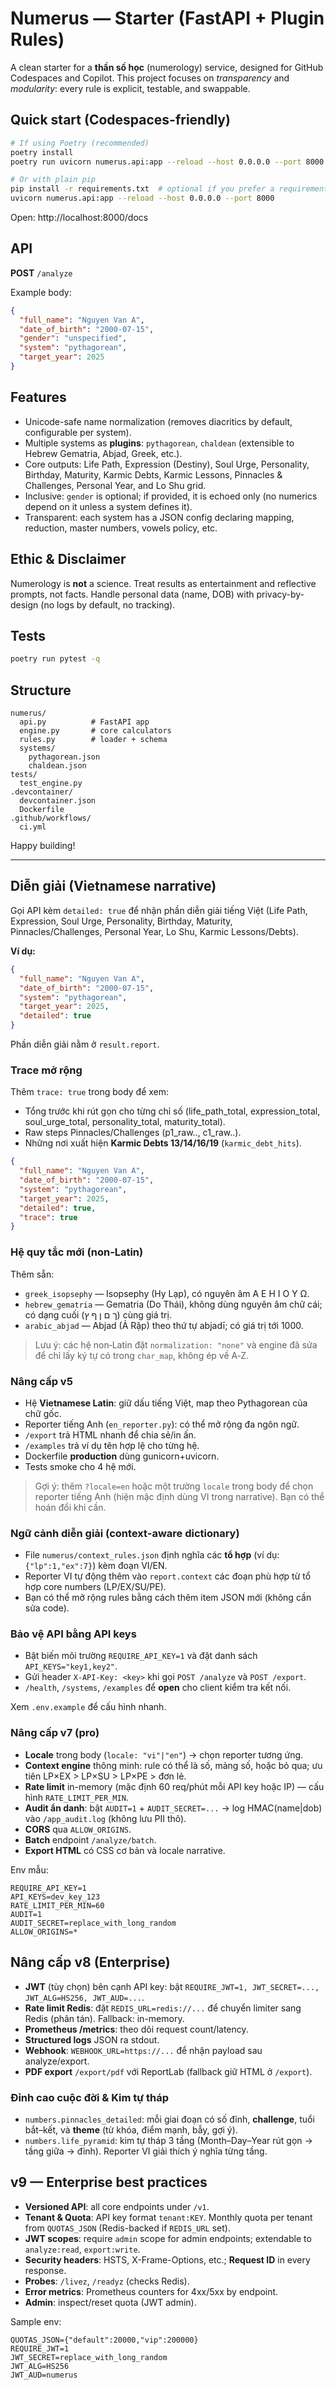 
# Numerus — Starter (FastAPI + Plugin Rules)

A clean starter for a **thần số học** (numerology) service, designed for GitHub Codespaces and Copilot.
This project focuses on *transparency* and *modularity*: every rule is explicit, testable, and swappable.

## Quick start (Codespaces-friendly)

```bash
# If using Poetry (recommended)
poetry install
poetry run uvicorn numerus.api:app --reload --host 0.0.0.0 --port 8000

# Or with plain pip
pip install -r requirements.txt  # optional if you prefer a requirements file
uvicorn numerus.api:app --reload --host 0.0.0.0 --port 8000
```

Open: http://localhost:8000/docs

## API

**POST** `/analyze`

Example body:
```json
{
  "full_name": "Nguyen Van A",
  "date_of_birth": "2000-07-15",
  "gender": "unspecified",
  "system": "pythagorean",
  "target_year": 2025
}
```

## Features

- Unicode-safe name normalization (removes diacritics by default, configurable per system).
- Multiple systems as **plugins**: `pythagorean`, `chaldean` (extensible to Hebrew Gematria, Abjad, Greek, etc.).
- Core outputs: Life Path, Expression (Destiny), Soul Urge, Personality, Birthday, Maturity, Karmic Debts, Karmic Lessons, Pinnacles & Challenges, Personal Year, and Lo Shu grid.
- Inclusive: `gender` is optional; if provided, it is echoed only (no numerics depend on it unless a system defines it).
- Transparent: each system has a JSON config declaring mapping, reduction, master numbers, vowels policy, etc.

## Ethic & Disclaimer

Numerology is **not** a science. Treat results as entertainment and reflective prompts, not facts.
Handle personal data (name, DOB) with privacy-by-design (no logs by default, no tracking).

## Tests

```bash
poetry run pytest -q
```

## Structure

```
numerus/
  api.py          # FastAPI app
  engine.py       # core calculators
  rules.py        # loader + schema
  systems/
    pythagorean.json
    chaldean.json
tests/
  test_engine.py
.devcontainer/
  devcontainer.json
  Dockerfile
.github/workflows/
  ci.yml
```

Happy building!


---

## Diễn giải (Vietnamese narrative)

Gọi API kèm `detailed: true` để nhận phần diễn giải tiếng Việt (Life Path, Expression, Soul Urge, Personality, Birthday, Maturity, Pinnacles/Challenges, Personal Year, Lo Shu, Karmic Lessons/Debts).

**Ví dụ:**
```json
{
  "full_name": "Nguyen Van A",
  "date_of_birth": "2000-07-15",
  "system": "pythagorean",
  "target_year": 2025,
  "detailed": true
}
```

Phần diễn giải nằm ở `result.report`.


### Trace mở rộng
Thêm `trace: true` trong body để xem:
- Tổng trước khi rút gọn cho từng chỉ số (life_path_total, expression_total, soul_urge_total, personality_total, maturity_total).
- Raw steps Pinnacles/Challenges (p1_raw.., c1_raw..).
- Những nơi xuất hiện **Karmic Debts 13/14/16/19** (`karmic_debt_hits`).

```json
{
  "full_name": "Nguyen Van A",
  "date_of_birth": "2000-07-15",
  "system": "pythagorean",
  "target_year": 2025,
  "detailed": true,
  "trace": true
}
```


### Hệ quy tắc mới (non‑Latin)

Thêm sẵn:
- `greek_isopsephy` — Isopsephy (Hy Lạp), có nguyên âm Α Ε Η Ι Ο Υ Ω.
- `hebrew_gematria` — Gematria (Do Thái), không dùng nguyên âm chữ cái; có dạng cuối (ך ם ן ף ץ) cùng giá trị.
- `arabic_abjad` — Abjad (Ả Rập) theo thứ tự abjadī; có giá trị tới 1000.

> Lưu ý: các hệ non‑Latin đặt `normalization: "none"` và engine đã sửa để chỉ lấy ký tự có trong `char_map`, không ép về A‑Z.


### Nâng cấp v5
- Hệ **Vietnamese Latin**: giữ dấu tiếng Việt, map theo Pythagorean của chữ gốc.
- Reporter tiếng Anh (`en_reporter.py`): có thể mở rộng đa ngôn ngữ.
- `/export` trả HTML nhanh để chia sẻ/in ấn.
- `/examples` trả ví dụ tên hợp lệ cho từng hệ.
- Dockerfile **production** dùng gunicorn+uvicorn.
- Tests smoke cho 4 hệ mới.

> Gợi ý: thêm `?locale=en` hoặc một trường `locale` trong body để chọn reporter tiếng Anh (hiện mặc định dùng VI trong narrative). Bạn có thể hoán đổi khi cần.


### Ngữ cảnh diễn giải (context-aware dictionary)
- File `numerus/context_rules.json` định nghĩa các **tổ hợp** (ví dụ: `{"lp":1,"ex":7}`) kèm đoạn VI/EN.
- Reporter VI tự động thêm vào `report.context` các đoạn phù hợp từ tổ hợp core numbers (LP/EX/SU/PE).
- Bạn có thể mở rộng rules bằng cách thêm item JSON mới (không cần sửa code).

### Bảo vệ API bằng API keys
- Bật biến môi trường `REQUIRE_API_KEY=1` và đặt danh sách `API_KEYS="key1,key2"`.
- Gửi header `X-API-Key: <key>` khi gọi `POST /analyze` và `POST /export`.
- `/health`, `/systems`, `/examples` để **open** cho client kiểm tra kết nối.

Xem `.env.example` để cấu hình nhanh.


### Nâng cấp v7 (pro)
- **Locale** trong body (`locale: "vi"|"en"`) → chọn reporter tương ứng.
- **Context engine** thông minh: rule có thể là số, mảng số, hoặc bỏ qua; ưu tiên LP×EX > LP×SU > LP×PE > đơn lẻ.
- **Rate limit** in-memory (mặc định 60 req/phút mỗi API key hoặc IP) — cấu hình `RATE_LIMIT_PER_MIN`.
- **Audit ẩn danh**: bật `AUDIT=1` + `AUDIT_SECRET=...` → log HMAC(name|dob) vào `/app_audit.log` (không lưu PII thô).
- **CORS** qua `ALLOW_ORIGINS`.
- **Batch** endpoint `/analyze/batch`.
- **Export HTML** có CSS cơ bản và locale narrative.

Env mẫu:
```
REQUIRE_API_KEY=1
API_KEYS=dev_key_123
RATE_LIMIT_PER_MIN=60
AUDIT=1
AUDIT_SECRET=replace_with_long_random
ALLOW_ORIGINS=*
```


## Nâng cấp v8 (Enterprise)
- **JWT** (tùy chọn) bên cạnh API key: bật `REQUIRE_JWT=1, JWT_SECRET=..., JWT_ALG=HS256, JWT_AUD=...`.
- **Rate limit Redis**: đặt `REDIS_URL=redis://...` để chuyển limiter sang Redis (phân tán). Fallback: in-memory.
- **Prometheus /metrics**: theo dõi request count/latency.
- **Structured logs** JSON ra stdout.
- **Webhook**: `WEBHOOK_URL=https://...` để nhận payload sau analyze/export.
- **PDF export** `/export/pdf` với ReportLab (fallback giữ HTML ở `/export`).

### Đỉnh cao cuộc đời & Kim tự tháp
- `numbers.pinnacles_detailed`: mỗi giai đoạn có số đỉnh, **challenge**, tuổi bắt–kết, và **theme** (từ khóa, điểm mạnh, bẫy, gợi ý).
- `numbers.life_pyramid`: kim tự tháp 3 tầng (Month–Day–Year rút gọn → tầng giữa → đỉnh). Reporter VI giải thích ý nghĩa từng tầng.



## v9 — Enterprise best practices
- **Versioned API**: all core endpoints under `/v1`.
- **Tenant & Quota**: API key format `tenant:KEY`. Monthly quota per tenant from `QUOTAS_JSON` (Redis-backed if `REDIS_URL` set).
- **JWT scopes**: require `admin` scope for admin endpoints; extendable to `analyze:read`, `export:write`.
- **Security headers**: HSTS, X-Frame-Options, etc.; **Request ID** in every response.
- **Probes**: `/livez`, `/readyz` (checks Redis).
- **Error metrics**: Prometheus counters for 4xx/5xx by endpoint.
- **Admin**: inspect/reset quota (JWT admin).

Sample env:
```
QUOTAS_JSON={"default":20000,"vip":200000}
REQUIRE_JWT=1
JWT_SECRET=replace_with_long_random
JWT_ALG=HS256
JWT_AUD=numerus
```
